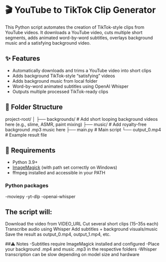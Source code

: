 # 🎬 YouTube to TikTok Clip Generator

This Python script automates the creation of TikTok-style clips from YouTube videos. It downloads a YouTube video, cuts multiple short segments, adds animated word-by-word subtitles, overlays background music and a satisfying background video.

## ✨ Features

- Automatically downloads and trims a YouTube video into short clips
- Adds background TikTok-style “satisfying” videos
- Adds background music from local folder
- Word-by-word animated subtitles using OpenAI Whisper
- Outputs multiple processed TikTok-ready clips

## 📂 Folder Structure

project-root/ │ ├── backgrounds/ # Add short looping background videos here (e.g., slime, ASMR, paint mixing) ├── music/ # Add royalty-free background .mp3 music here ├── main.py # Main script └── output_0.mp4 # Example result file

## 🔧 Requirements

- Python 3.9+
- [ImageMagick](https://imagemagick.org/index.php) (with path set correctly on Windows)
- ffmpeg installed and accessible in your PATH

### Python packages
-moviepy
-yt-dlp
-openai-whisper


## The script will:

Download the video from VIDEO_URL
Cut several short clips (15–35s each)
Transcribe audio using Whisper
Add subtitles + background visuals/music
Save the result as output_0.mp4, output_1.mp4, etc.

##⚠️ Notes
-Subtitles require ImageMagick installed and configured
-Place your background .mp4 and music .mp3 in the respective folders
-Whisper transcription can be slow depending on model size and hardware 
